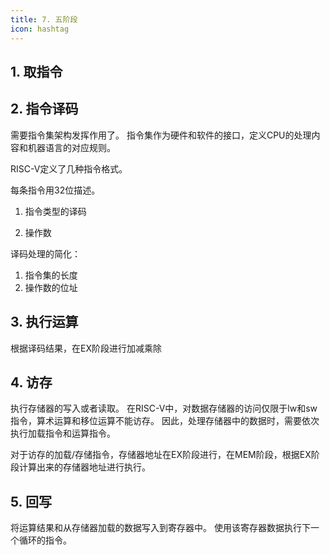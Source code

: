 ```yaml
---
title: 7. 五阶段
icon: hashtag
---
```


## 1. 取指令

## 2. 指令译码 
需要指令集架构发挥作用了。
指令集作为硬件和软件的接口，定义CPU的处理内容和机器语言的对应规则。

RISC-V定义了几种指令格式。

每条指令用32位描述。

1. 指令类型的译码

2. 操作数

译码处理的简化：
1. 指令集的长度
2. 操作数的位址 

## 3. 执行运算 
根据译码结果，在EX阶段进行加减乘除

## 4. 访存
执行存储器的写入或者读取。
在RISC-V中，对数据存储器的访问仅限于lw和sw指令，算术运算和移位运算不能访存。
因此，处理存储器中的数据时，需要依次执行加载指令和运算指令。

对于访存的加载/存储指令，存储器地址在EX阶段进行，在MEM阶段，根据EX阶段计算出来的存储器地址进行执行。

## 5. 回写 
将运算结果和从存储器加载的数据写入到寄存器中。
使用该寄存器数据执行下一个循环的指令。





